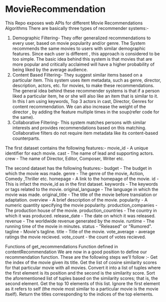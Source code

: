 # MovieRecommendation
This Repo exposes web APIs for different Movie Recommendations Algorithms
There are basically three types of recommender systems:-
1. Demographic Filtering- They offer generalized recommendations to every user, based on movie popularity and/or genre. The System recommends the same movies to      users with similar demographic features. Since each user is different , this approach is considered to be too simple. The basic idea behind this system is that movies that are more popular and critically acclaimed will have a higher probability of being liked by the average audience.
2. Content Based Filtering- They suggest similar items based on a particular item. This system uses item metadata, such as genre, director, description, actors, etc. for movies, to make these recommendations. The general idea behind these recommender systems is that if a person liked a particular item, he or she will also like an item that is similar to it. In this I am using keywords, Top 3 actors in cast, Director, Genres for content recommendation.  We can also increase the weight of the director , by adding the feature multiple times in the soup(refer code for the same).
3. Collaborative Filtering- This system matches persons with similar interests and provides recommendations based on this matching. Collaborative filters do not require item metadata like its content-based counterparts.

The first dataset contains the following features:-
movie_id - A unique identifier for each movie.
cast - The name of lead and supporting actors.
crew - The name of Director, Editor, Composer, Writer etc.


The second dataset has the following features:-
budget - The budget in which the movie was made.
genre - The genre of the movie, Action, Comedy ,Thriller etc.
homepage - A link to the homepage of the movie.
id - This is infact the movie_id as in the first dataset.
keywords - The keywords or tags related to the movie.
original_language - The language in which the movie was made.
original_title - The title of the movie before translation or adaptation.
overview - A brief description of the movie.
popularity - A numeric quantity specifying the movie popularity.
production_companies - The production house of the movie.
production_countries - The country in which it was produced.
release_date - The date on which it was released.
revenue - The worldwide revenue generated by the movie.
runtime - The running time of the movie in minutes.
status - "Released" or "Rumored".
tagline - Movie's tagline.
title - Title of the movie.
vote_average - average ratings the movie recieved.
vote_count - the count of votes recieved.



Functions of get_recommendations Function defined in contentRecommendation
We are now in a good position to define our recommendation function. These are the following steps we'll follow :-
Get the index of the movie given its title.
Get the list of cosine similarity scores for that particular movie with all movies. Convert it into a list of tuples where the first element is its position and the second is the similarity score.
Sort the aforementioned list of tuples based on the similarity scores; that is, the second element.
Get the top 10 elements of this list. Ignore the first element as it refers to self (the movie most similar to a particular movie is the movie itself).
Return the titles corresponding to the indices of the top elements.
